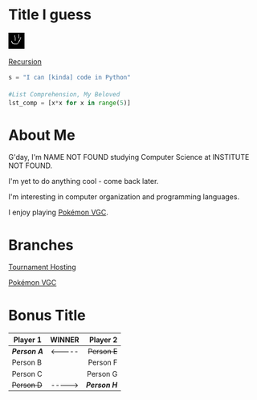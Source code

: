 Title I guess
=============

![Tim](OurHolyLordAndSavior.png)

[Recursion](https://ShackWoods.github.io)

```python
s = "I can [kinda] code in Python"

#List Comprehension, My Beloved
lst_comp = [x*x for x in range(5)]
```

# About Me

G'day, I'm NAME NOT FOUND studying Computer Science at INSTITUTE NOT FOUND.

I'm yet to do anything cool - come back later.

I'm interesting in computer organization and programming languages.

I enjoy playing [Pokémon VGC](https://shackwoods.github.io/PKMN/VGC/).

# Branches
[Tournament Hosting](https://shackwoods.github.io/Tournaments/)

[Pokémon VGC](https://shackwoods.github.io/PKMN/VGC/)

Bonus Title
===========

| **Player 1** | **WINNER** | **Player 2** |
|---|:---:|---:|
| ***Person A*** | <----- | ~~Person E~~ |
| Person B |  | Person F |
| Person C |  | Person G |
| ~~Person D~~ | -----> | ***Person H*** |
